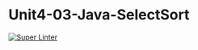 # Unit4-03-Java-SelectSort

[![Super Linter](https://github.com/ICS4U-Programming-Logan-S/Unit4-03-Java-SelectSort/actions/workflows/main.yml/badge.svg)](https://github.com/ICS4U-Programming-Logan-S/Unit4-03-Java-SelectSort/actions/workflows/main.yml)
